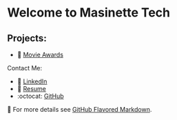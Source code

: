 # Welcome to Masinette Tech


## Projects:
- 🎥 [Movie Awards](https://masinette.github.io/shopify-shoppies/)

Contact Me:
- 📎 [LinkedIn](https://ca.linkedin.com/in/toni-ann-samuels?trk=profile-badge)
- 📎 [Resume](https://www.canva.com/design/DAEZhns-vds/EmOaaGKbXfGiJ2c7uN6TqQ/view?utm_content=DAEZhns-vds&utm_campaign=designshare&utm_medium=link&utm_source=publishsharelink)
- :octocat: [GitHub](https://github.com/masinette)









📌 For more details see [GitHub Flavored Markdown](https://guides.github.com/features/mastering-markdown/).

